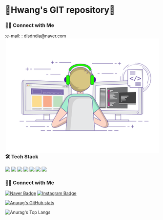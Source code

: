 <h1>👋Hwang's GIT repository👋</h1>

<h3> 🤝🏻 Connect with Me </h3>
<span>:e-mail: : dlsdndia@naver.com</span>

<img align="right" alt="GIF" src="https://raw.githubusercontent.com/devSouvik/devSouvik/master/gif3.gif" width="500"/>





<h3>🛠 Tech Stack</h3>

<img src="https://img.shields.io/badge/React-61DAFB?style=flat&logo=React&logoColor=white"/> <img src="https://img.shields.io/badge/Redux-764ABC?style=flat&logo=Redux&logoColor=white"/> <img src="https://img.shields.io/badge/Java-007396?style=flat&logo=Java&logoColor=white"/> <img src="https://img.shields.io/badge/JavaScript-F7DF1E?style=flat&logo=JavaScript&logoColor=white"/> <img src="https://img.shields.io/badge/Spring-6DB33F?style=flat&logo=Spring&logoColor=white"/> <img src="https://img.shields.io/badge/Spring Boot-6DB33F?style=flat&logo=Spring Boot&logoColor=white"/> <img src="https://img.shields.io/badge/MySql-4479A1?style=flat&logo=MySql&logoColor=white"/>

<h3> 🤝🏻 Connect with Me </h3>

[![Naver Badge](https://img.shields.io/badge/-dlsdndia@naver.com-03C75A?style=flat-roundedrectangle&logo=Naver&logoColor=white&link=mailto:dlsdndia@naver.com)](mailto:dlsdndia@naver.com)
[![Instagram Badge](https://img.shields.io/badge/-hwanginwoo_-E4405F?style=flat-roundedrectangle&logo=instagram&logoColor=white&link=https://www.instagram.com/hwanginwoo_/)](https://www.instagram.com/hwanginwoo_/)


[![Anurag's GitHub stats](https://github-readme-stats.vercel.app/api?username=dlsdndia)](https://github.com/dlsdndia/github-readme-stats)

![Anurag's Top Langs](https://github-readme-stats.vercel.app/api/top-langs/?username=dlsdndia&theme=tokyonight&layout=compact)

